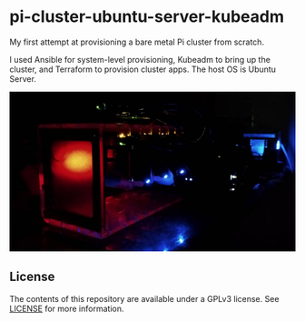 # pi-cluster-ubuntu-server-kubeadm

My first attempt at provisioning a bare metal Pi cluster from scratch.

I used Ansible for system-level provisioning, Kubeadm to bring up the cluster,
and Terraform to provision cluster apps. The host OS is Ubuntu Server.

![](docs/images/cluster1.jpg)

## License

The contents of this repository are available under a GPLv3 license. See [LICENSE](LICENSE) for more information.
